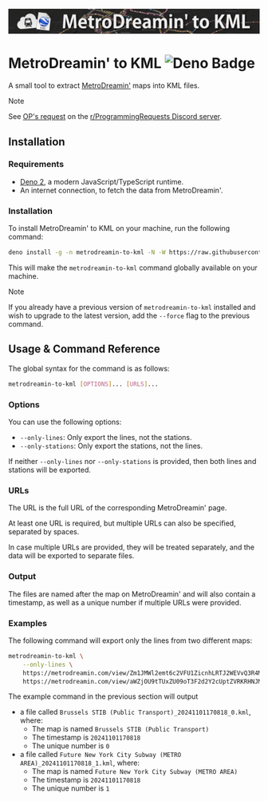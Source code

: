 ![banner](./.github/banner.png)

# MetroDreamin' to KML ![Deno Badge](https://img.shields.io/badge/Uses_Deno-0B0D11?logo=deno)

A small tool to extract [MetroDreamin'](https://metrodreamin.com/) maps into KML
files.

> [!NOTE]
> See
> [OP's request](https://discord.com/channels/1120414216352960642/1169807635885850645/1169807642122792991)
> on the [r/ProgrammingRequests Discord server](https://discord.gg/h9mJmn8Vpj).

## Installation

### Requirements

- [Deno 2](https://deno.land/), a modern JavaScript/TypeScript runtime.
- An internet connection, to fetch the data from MetroDreamin'.

### Installation

To install MetroDreamin' to KML on your machine, run the following command:

```bash
deno install -g -n metrodreamin-to-kml -N -W https://raw.githubusercontent.com/Ascor8522/MetroDreamin-to-KML/master/src/index.ts
```

This will make the `metrodreamin-to-kml` command globally available on your
machine.

> [!NOTE]
> If you already have a previous version of `metrodreamin-to-kml` installed and
> wish to upgrade to the latest version, add the `--force` flag to the previous
> command.

## Usage & Command Reference

The global syntax for the command is as follows:

```bash
metrodreamin-to-kml [OPTIONS]... [URLS]...
```

### Options

You can use the following options:

- `--only-lines`: Only export the lines, not the stations.
- `--only-stations`: Only export the stations, not the lines.

If neither `--only-lines` nor `--only-stations` is provided, then both lines and
stations will be exported.

### URLs

The URL is the full URL of the corresponding MetroDreamin' page.

At least one URL is required, but multiple URLs can also be specified, separated
by spaces.

In case multiple URLs are provided, they will be treated separately, and the
data will be exported to separate files.

### Output

The files are named after the map on MetroDreamin' and will also contain a
timestamp, as well as a unique number if multiple URLs were provided.

### Examples

The following command will export only the lines from two different maps:

```bash
metrodreamin-to-kml \
	--only-lines \
	https://metrodreamin.com/view/Zm1JMWl2emt6c2VFU1ZicnhLRTJ2WEVvQ3R4MXwy \
	https://metrodreamin.com/view/aWZjOU9tTUxZU09oT3F2d2Y2cUptZVRKRHNJM3wx
```

The example command in the previous section will output

- a file called `Brussels STIB (Public Transport)_20241101170818_0.kml`, where:
  - The map is named `Brussels STIB (Public Transport)`
  - The timestamp is `20241101170818`
  - The unique number is `0`
- a file called `Future New York City Subway (METRO AREA)_20241101170818_1.kml`,
  where:
  - The map is named `Future New York City Subway (METRO AREA)`
  - The timestamp is `20241101170818`
  - The unique number is `1`
